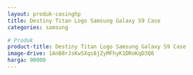 ```yaml
---
layout: produk-casinghp
title: Destiny Titan Logo Samsung Galaxy S9 Case
categories: samsung

# Produk
product-title: Destiny Titan Logo Samsung Galaxy S9 Case
image-drive: 1AnB8rJsKwSXqs8jZyMFhyK1DRoKqD3Q6
harga: 90000
---
```

